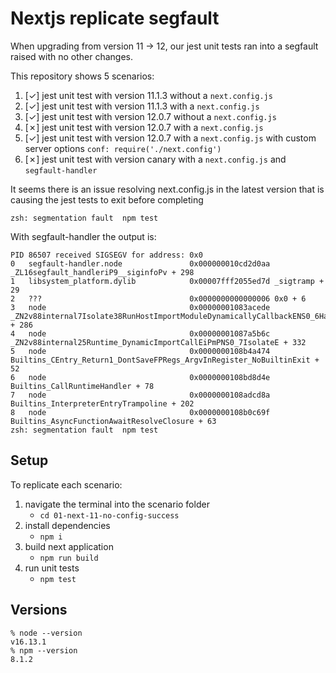 # Nextjs replicate segfault

When upgrading from version 11 -> 12, our jest unit tests ran into a segfault raised with no other changes.

This repository shows 5 scenarios:

1. [✓] jest unit test with version 11.1.3 without a `next.config.js`
2. [✓] jest unit test with version 11.1.3 with a `next.config.js`
3. [✓] jest unit test with version 12.0.7 without a `next.config.js`
4. [✗] jest unit test with version 12.0.7 with a `next.config.js`
5. [✓] jest unit test with version 12.0.7 with a `next.config.js` with custom server options `conf: require('./next.config')`
6. [✗] jest unit test with version canary with a `next.config.js` and `segfault-handler`

It seems there is an issue resolving next.config.js in the latest version that is causing the jest tests to exit before completing

```
zsh: segmentation fault  npm test
```

With segfault-handler the output is:

```
PID 86507 received SIGSEGV for address: 0x0
0   segfault-handler.node               0x000000010cd2d0aa _ZL16segfault_handleriP9__siginfoPv + 298
1   libsystem_platform.dylib            0x00007fff2055ed7d _sigtramp + 29
2   ???                                 0x0000000000000006 0x0 + 6
3   node                                0x00000001083acede _ZN2v88internal7Isolate38RunHostImportModuleDynamicallyCallbackENS0_6HandleINS0_6ScriptEEENS2_INS0_6ObjectEEENS0_11MaybeHandleIS5_EE + 286
4   node                                0x00000001087a5b6c _ZN2v88internal25Runtime_DynamicImportCallEiPmPNS0_7IsolateE + 332
5   node                                0x0000000108b4a474 Builtins_CEntry_Return1_DontSaveFPRegs_ArgvInRegister_NoBuiltinExit + 52
6   node                                0x0000000108bd8d4e Builtins_CallRuntimeHandler + 78
7   node                                0x0000000108adcd8a Builtins_InterpreterEntryTrampoline + 202
8   node                                0x0000000108b0c69f Builtins_AsyncFunctionAwaitResolveClosure + 63
zsh: segmentation fault  npm test
```

## Setup

To replicate each scenario:

1. navigate the terminal into the scenario folder
   - `cd 01-next-11-no-config-success`
2. install dependencies
   - `npm i`
3. build next application
   - `npm run build`
4. run unit tests
   - `npm test`

## Versions

```
% node --version
v16.13.1
% npm --version
8.1.2
```
